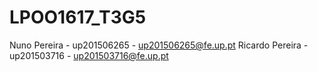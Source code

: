 # LPOO1617_T3G5

Nuno Pereira - up201506265 - up201506265@fe.up.pt
Ricardo Pereira - up201503716 - up201503716@fe.up.pt
